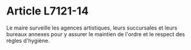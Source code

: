# Article L7121-14

Le maire surveille les agences artistiques, leurs succursales et leurs bureaux annexes pour y assurer le maintien de l'ordre et le respect des règles d'hygiène.